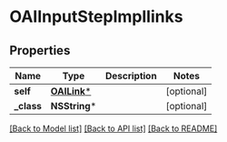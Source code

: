 # OAIInputStepImpllinks

## Properties
Name | Type | Description | Notes
------------ | ------------- | ------------- | -------------
**self** | [**OAILink***](OAILink.md) |  | [optional] 
**_class** | **NSString*** |  | [optional] 

[[Back to Model list]](../README.md#documentation-for-models) [[Back to API list]](../README.md#documentation-for-api-endpoints) [[Back to README]](../README.md)


